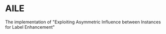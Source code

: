 # AILE
The implementation of "Exploiting Asymmetric Influence between Instances for Label Enhancement"
